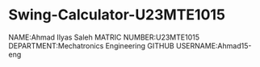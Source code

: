 # Swing-Calculator-U23MTE1015
NAME:Ahmad Ilyas Saleh
MATRIC NUMBER:U23MTE1015
DEPARTMENT:Mechatronics Engineering
GITHUB USERNAME:Ahmad15-eng
